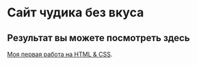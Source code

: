 # Сайт чудика без вкуса
## Результат вы можете посмотреть здесь
[Моя первая работа на HTML & CSS](https://boo4er-firedev.github.io/resume/).
